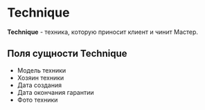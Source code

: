 # Technique
**Technique** - техника, которую приносит клиент и чинит Мастер.  

## Поля сущности Technique
  - Модель техники
  - Хозяин техники
  - Дата создания
  - Дата окончания гарантии
  - Фото техники
